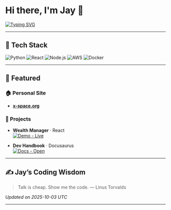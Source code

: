 # Hi there, I'm Jay 👋

[![Typing SVG](https://readme-typing-svg.herokuapp.com?size=24&color=00FFB1&lines=Full+Stack+Developer;AI+Explorer;Finance+Tech+Enthusiast)](https://git.io/typing-svg)

---

## 🔧 Tech Stack
![Python](https://img.shields.io/badge/Python-3776AB?style=flat&logo=python&logoColor=white)
![React](https://img.shields.io/badge/React-20232A?style=flat&logo=react&logoColor=61DAFB)
![Node.js](https://img.shields.io/badge/Node.js-43853D?style=flat&logo=node.js&logoColor=white)
![AWS](https://img.shields.io/badge/AWS-232F3E?style=flat&logo=amazon-aws&logoColor=white)
![Docker](https://img.shields.io/badge/Docker-2496ED?style=flat&logo=docker&logoColor=white)


---

## 🚀 Featured

### 🏠 Personal Site
- **[x-space.org](https://www.x-space.org/)**

### 🧩 Projects

- **Wealth Manager** · React  
  [![Demo - Live](https://img.shields.io/badge/Demo-Live-0ea5e9?logo=firefox&logoColor=white)](https://main.d4tpjv4j2qfbh.amplifyapp.com/)

- **Dev Handbook** · Docusaurus  
  [![Docs - Open](https://img.shields.io/badge/Docs-Open-10b981?logo=readthedocs&logoColor=white)](https://main.d14ojvt2csxlb8.amplifyapp.com/)

---

## ✍️ Jay’s Coding Wisdom
<!-- wisdom:start -->
> Talk is cheap. Show me the code. — Linus Torvalds

*Updated on 2025-10-03 UTC*
<!-- wisdom:end -->

---

